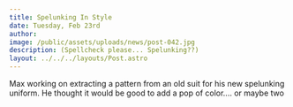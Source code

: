 ```yaml
---
title: Spelunking In Style
date: Tuesday, Feb 23rd
author: 
image: /public/assets/uploads/news/post-042.jpg
description: (Spellcheck please... Spelunking??)
layout: ../../../layouts/Post.astro
---
```


Max working on extracting a pattern from an old suit for his new spelunking uniform. He thought it would be good to add a pop of color.... or maybe two
